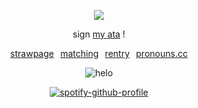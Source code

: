 </p>

<div align="center">

![](https://komarev.com/ghpvc/?username=beaverhollow&label=players&style=flat-square&color=20240C&base=23264)

</div>

<div align="center">
  
sign
[my ata](https://adminvirus.atabook.org/) !


[strawpage](https://winendine.straw.page/)⠀[matching](https://ragebaiters.straw.page/)⠀[rentry](https://rentry.co/boytreat)⠀[pronouns.cc](https://pronouns.cc/@adminvirus) 

</div>

<div align="center">

![helo](https://files.catbox.moe/t8xtxt.png)

</div>

<div align="center">

[![spotify-github-profile](https://spotify-github-profile.kittinanx.com/api/view?uid=6ee6c3uiykzyf00n8qqgt3t8m&cover_image=true&theme=natemoo-re&show_offline=true&background_color=c3ab9e&interchange=true&bar_color=AAAAAA&bar_color_cover=false)](https://github.com/kittinan/spotify-github-profile)

</div>
